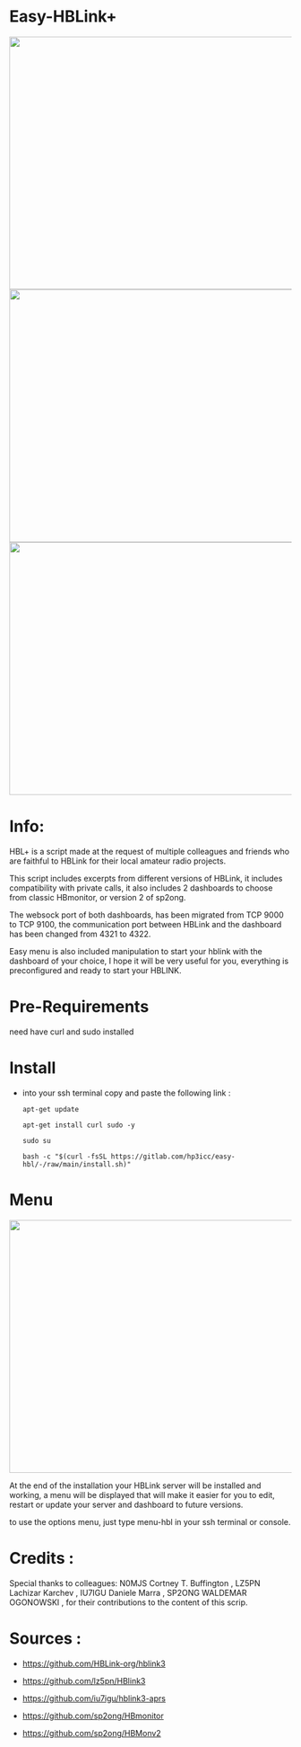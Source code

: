 # Easy-HBLink+  

<img src="https://gitlab.com/hp3icc/easy-hbl/-/raw/main/hbl-mon1.jpg" width="550" height="450"><img src="https://gitlab.com/hp3icc/easy-hbl/-/raw/main/hbl-mon2.jpg" width="550" height="450"><img src="https://gitlab.com/hp3icc/easy-hbl/-/raw/main/hbl-mon3.jpg" width="550" height="450">

#
# Info:

HBL+ is a script made at the request of multiple colleagues and friends who are faithful to HBLink for their local amateur radio projects.

This script includes excerpts from different versions of HBLink, it includes compatibility with private calls, it also includes 2 dashboards to choose from classic HBmonitor, or version 2 of sp2ong.

The websock port of both dashboards, has been migrated from TCP 9000 to TCP 9100, the communication port between HBLink and the dashboard has been changed from 4321 to 4322.

Easy menu is also included manipulation to start your hblink with the dashboard of your choice, I hope it will be very useful for you, everything is preconfigured and ready to start your HBLINK.

#

# Pre-Requirements

need have curl and sudo installed

#

# Install
* into your ssh terminal copy and paste the following link :

      apt-get update
    
      apt-get install curl sudo -y

      sudo su

      bash -c "$(curl -fsSL https://gitlab.com/hp3icc/easy-hbl/-/raw/main/install.sh)"
               
 #            
  
 # Menu
 
<img src="https://gitlab.com/hp3icc/easy-hbl/-/raw/main/menu-hbl.jpg" width="550" height="450">
 
  At the end of the installation your HBLink server will be installed and working, a menu will be displayed that will make it easier for you to edit, restart or update your server and dashboard to future versions.
  
  to use the options menu, just type menu-hbl in your ssh terminal or console.
  
 #
   
# Credits :

Special thanks to colleagues: N0MJS Cortney T. Buffington , LZ5PN Lachizar Karchev , IU7IGU Daniele Marra , SP2ONG WALDEMAR OGONOWSKI , for their contributions to the content of this scrip.

#

 # Sources :
 
 * https://github.com/HBLink-org/hblink3

 * https://github.com/lz5pn/HBlink3
 
 * https://github.com/iu7igu/hblink3-aprs
 
 * https://github.com/sp2ong/HBmonitor

 * https://github.com/sp2ong/HBMonv2
  
 


